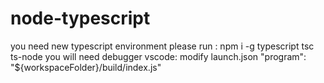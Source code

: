 # node-typescript
you need new typescript environment
please run :
npm i -g typescript tsc ts-node
you will need debugger 
vscode: modify launch.json 
"program": "${workspaceFolder}/build/index.js"
